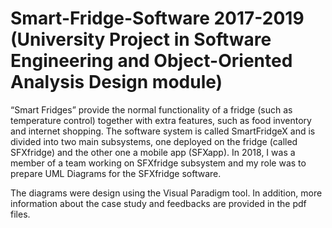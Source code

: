 # Smart-Fridge-Software 2017-2019 (University Project in Software Engineering and Object-Oriented Analysis Design module)
“Smart Fridges” provide the normal functionality of a fridge (such as temperature control) together with extra features, such as food inventory and internet shopping.
The software system is called SmartFridgeX and is divided into two main subsystems, one deployed on the fridge (called SFXfridge) and the other one a mobile app (SFXapp).
In 2018, Ι was a member of a team working on SFXfridge subsystem and my role was to prepare UML Diagrams for the SFXfridge software.

The diagrams were design using the Visual Paradigm tool. In addition, more information about the case study and feedbacks are provided in the pdf files.
